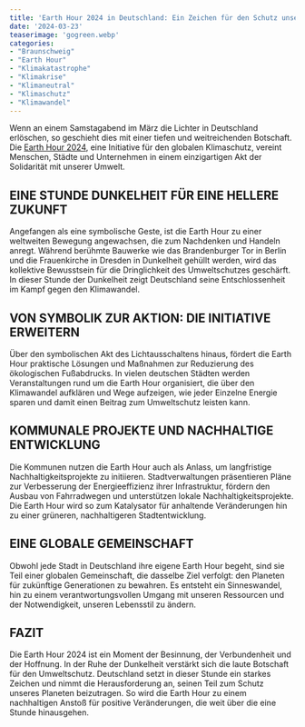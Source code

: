 ```yaml
---
title: 'Earth Hour 2024 in Deutschland: Ein Zeichen für den Schutz unseres Planeten'
date: '2024-03-23'
teaserimage: 'gogreen.webp'
categories:
- "Braunschweig"
- "Earth Hour"
- "Klimakatastrophe"
- "Klimakrise"
- "Klimaneutral"
- "Klimaschutz"
- "Klimawandel"
---
```


Wenn an einem Samstagabend im März die Lichter in Deutschland erlöschen, so geschieht dies mit einer tiefen und weitreichenden Botschaft. Die [Earth Hour 2024](https://www.wwf.de/earth-hour), eine Initiative für den globalen Klimaschutz, vereint Menschen, Städte und Unternehmen in einem einzigartigen Akt der Solidarität mit unserer Umwelt.

## EINE STUNDE DUNKELHEIT FÜR EINE HELLERE ZUKUNFT

Angefangen als eine symbolische Geste, ist die Earth Hour zu einer weltweiten Bewegung angewachsen, die zum Nachdenken und Handeln anregt. Während berühmte Bauwerke wie das Brandenburger Tor in Berlin und die Frauenkirche in Dresden in Dunkelheit gehüllt werden, wird das kollektive Bewusstsein für die Dringlichkeit des Umweltschutzes geschärft. In dieser Stunde der Dunkelheit zeigt Deutschland seine Entschlossenheit im Kampf gegen den Klimawandel.

## VON SYMBOLIK ZUR AKTION: DIE INITIATIVE ERWEITERN

Über den symbolischen Akt des Lichtausschaltens hinaus, fördert die Earth Hour praktische Lösungen und Maßnahmen zur Reduzierung des ökologischen Fußabdrucks. In vielen deutschen Städten werden Veranstaltungen rund um die Earth Hour organisiert, die über den Klimawandel aufklären und Wege aufzeigen, wie jeder Einzelne Energie sparen und damit einen Beitrag zum Umweltschutz leisten kann.

## KOMMUNALE PROJEKTE UND NACHHALTIGE ENTWICKLUNG

Die Kommunen nutzen die Earth Hour auch als Anlass, um langfristige Nachhaltigkeitsprojekte zu initiieren. Stadtverwaltungen präsentieren Pläne zur Verbesserung der Energieeffizienz ihrer Infrastruktur, fördern den Ausbau von Fahrradwegen und unterstützen lokale Nachhaltigkeitsprojekte. Die Earth Hour wird so zum Katalysator für anhaltende Veränderungen hin zu einer grüneren, nachhaltigeren Stadtentwicklung.

## EINE GLOBALE GEMEINSCHAFT

Obwohl jede Stadt in Deutschland ihre eigene Earth Hour begeht, sind sie Teil einer globalen Gemeinschaft, die dasselbe Ziel verfolgt: den Planeten für zukünftige Generationen zu bewahren. Es entsteht ein Sinneswandel, hin zu einem verantwortungsvollen Umgang mit unseren Ressourcen und der Notwendigkeit, unseren Lebensstil zu ändern.

## FAZIT

Die Earth Hour 2024 ist ein Moment der Besinnung, der Verbundenheit und der Hoffnung. In der Ruhe der Dunkelheit verstärkt sich die laute Botschaft für den Umweltschutz. Deutschland setzt in dieser Stunde ein starkes Zeichen und nimmt die Herausforderung an, seinen Teil zum Schutz unseres Planeten beizutragen. So wird die Earth Hour zu einem nachhaltigen Anstoß für positive Veränderungen, die weit über die eine Stunde hinausgehen.